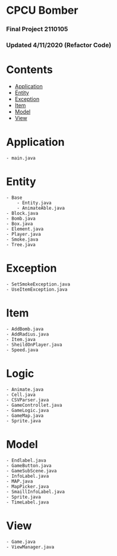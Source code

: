 # CPCU Bomber
###  Final Project 2110105
### Updated  4/11/2020 (Refactor Code) 

# Contents
* [Application](#Application)
* [Entity](#Entity)
* [Exception](#Exception)
* [Item](#Item)
* [Model](#Model)
* [View](#View)


#  Application
    - main.java 

# Entity
    - Base
        - Entity.java
        - AnimateAble.java
    - Block.java
    - Bomb.java
    - Box.java
    - Element.java
    - Player.java
    - Smoke.java
    - Tree.java  



# Exception
    - SetSmokeException.java
    - UseItemException.java
# Item
    - AddBomb.java
    - AddRadius.java
    - Item.java
    - SheildOnPlayer.java
    - Speed.java
# Logic
    - Animate.java
    - Cell.java
    - CSVParser.java
    - GameControllet.java
    - GameLogic.java
    - GameMap.java
    - Sprite.java

# Model
    - Endlabel.java
    - GameButton.java
    - GameSubScene.java
    - InfoLabel.java
    - MAP.java
    - MapPicker.java
    - SmaillInfoLabel.java
    - Sprite.java
    - TimeLabel.java
# View
    - Game.java
    - ViewManager.java



